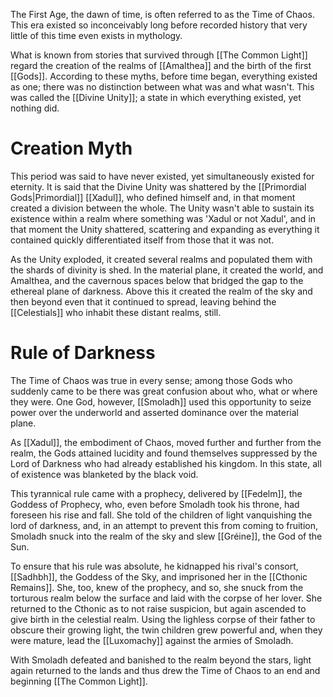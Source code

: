 The First Age, the dawn of time, is often referred to as the Time of Chaos. This era existed so inconceivably long before recorded history that very little of this time even exists in mythology.

What is known from stories that survived through [[The Common Light]] regard the creation of the realms of [[Amalthea]] and the birth of the first [[Gods]]. According to these myths, before time began, everything existed as one; there was no distinction between what was and what wasn't. This was called the [[Divine Unity]]; a state in which everything existed, yet nothing did.

# Creation Myth

This period was said to have never existed, yet simultaneously existed for eternity. It is said that the Divine Unity was shattered by the [[Primordial Gods|Primordial]] [[Xadul]], who defined himself and, in that moment created a division between the whole. The Unity wasn't able to sustain its existence within a realm where something was 'Xadul or not Xadul', and in that moment the Unity shattered, scattering and expanding as everything it contained quickly differentiated itself from those that it was not.

As the Unity exploded, it created several realms and populated them with the shards of divinity is shed. In the material plane, it created the world, and Amalthea, and the cavernous spaces below that bridged the gap to the ethereal plane of darkness. Above this it created the realm of the sky and then beyond even that it continued to spread, leaving behind the [[Celestials]] who inhabit these distant realms, still.

# Rule of Darkness

The Time of Chaos was true in every sense; among those Gods who suddenly came to be there was great confusion about who, what or where they were. One God, however, [[Smoladh]] used this opportunity to seize power over the underworld and asserted dominance over the material plane.

As [[Xadul]], the embodiment of Chaos, moved further and further from the realm, the Gods attained lucidity and found themselves suppressed by the Lord of Darkness who had already established his kingdom. In this state, all of existence was blanketed by the black void.

This tyrannical rule came with a prophecy, delivered by [[Fedelm]], the Goddess of Prophecy, who, even before Smoladh took his throne, had foreseen his rise and fall. She told of the children of light vanquishing the lord of darkness, and, in an attempt to prevent this from coming to fruition, Smoladh snuck into the realm of the sky and slew [[Gréine]], the God of the Sun.

To ensure that his rule was absolute, he kidnapped his rival's consort, [[Sadhbh]], the Goddess of the Sky, and imprisoned her in the [[Cthonic Remains]]. She, too, knew of the prophecy, and so, she snuck from the torturous realm below the surface and laid with the corpse of her lover. She returned to the Cthonic as to not raise suspicion, but again ascended to give birth in the celestial realm. Using the lighless corpse of their father to obscure their growing light, the twin children grew powerful and, when they were mature, lead the [[Luxomachy]] against the armies of Smoladh. 

With Smoladh defeated and banished to the realm beyond the stars, light again returned to the lands and thus drew the Time of Chaos to an end and beginning [[The Common Light]].